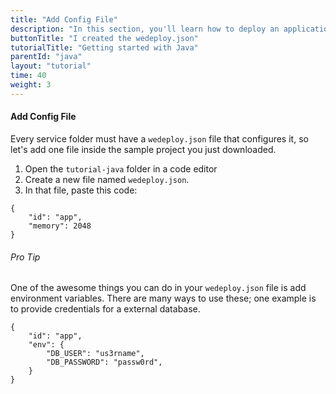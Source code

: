 ```yaml
---
title: "Add Config File"
description: "In this section, you'll learn how to deploy an application using Java."
buttonTitle: "I created the wedeploy.json"
tutorialTitle: "Getting started with Java"
parentId: "java"
layout: "tutorial"
time: 40
weight: 3
---
```


#### Add Config File

Every service folder must have a `wedeploy.json` file that configures it, so let's add one file inside the sample project you just downloaded.

1. Open the `tutorial-java` folder in a code editor
2. Create a new file named `wedeploy.json`.
3. In that file, paste this code:

```application/json
{
	"id": "app",
	"memory": 2048
}
```

<aside>

###### <span class="icon-16-star"></span> Pro Tip

One of the awesome things you can do in your `wedeploy.json` file is add environment variables. There are many ways to use these; one example is to provide credentials for a external database.

```application/json
{
	"id": "app",
	"env": {
		"DB_USER": "us3rname",
		"DB_PASSWORD": "passw0rd",
	}
}
```

</aside>
